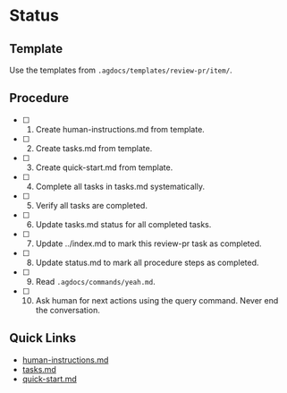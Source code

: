 # Status

## Template

Use the templates from `.agdocs/templates/review-pr/item/`.

## Procedure

- [ ] 1. Create human-instructions.md from template.
- [ ] 2. Create tasks.md from template.
- [ ] 3. Create quick-start.md from template.
- [ ] 4. Complete all tasks in tasks.md systematically.
- [ ] 5. Verify all tasks are completed.
- [ ] 6. Update tasks.md status for all completed tasks.
- [ ] 7. Update ../index.md to mark this review-pr task as completed.
- [ ] 8. Update status.md to mark all procedure steps as completed.
- [ ] 9. Read `.agdocs/commands/yeah.md`.
- [ ] 10. Ask human for next actions using the query command. Never end the conversation.

## Quick Links

- [human-instructions.md](./human-instructions.md)
- [tasks.md](./tasks.md)
- [quick-start.md](./quick-start.md)
